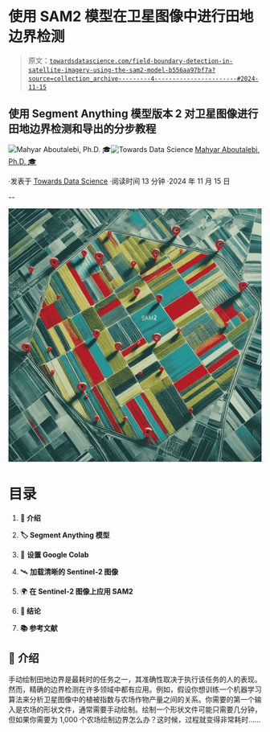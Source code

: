 # 使用 SAM2 模型在卫星图像中进行田地边界检测

> 原文：[`towardsdatascience.com/field-boundary-detection-in-satellite-imagery-using-the-sam2-model-b556aa97bf7a?source=collection_archive---------4-----------------------#2024-11-15`](https://towardsdatascience.com/field-boundary-detection-in-satellite-imagery-using-the-sam2-model-b556aa97bf7a?source=collection_archive---------4-----------------------#2024-11-15)

## 使用 Segment Anything 模型版本 2 对卫星图像进行田地边界检测和导出的分步教程

[](https://medium.com/@mahyar.aboutalebi?source=post_page---byline--b556aa97bf7a--------------------------------)![Mahyar Aboutalebi, Ph.D. 🎓](https://medium.com/@mahyar.aboutalebi?source=post_page---byline--b556aa97bf7a--------------------------------)[](https://towardsdatascience.com/?source=post_page---byline--b556aa97bf7a--------------------------------)![Towards Data Science](https://towardsdatascience.com/?source=post_page---byline--b556aa97bf7a--------------------------------) [Mahyar Aboutalebi, Ph.D. 🎓](https://medium.com/@mahyar.aboutalebi?source=post_page---byline--b556aa97bf7a--------------------------------)

·发表于 [Towards Data Science](https://towardsdatascience.com/?source=post_page---byline--b556aa97bf7a--------------------------------) ·阅读时间 13 分钟 ·2024 年 11 月 15 日

--

![](img/35bfa284528a9c88bd5c94bc2b127162.png)

# 目录

1.  **🌟 介绍**

1.  **🏷️ Segment Anything 模型**

1.  🚀 **设置 Google Colab**

1.  🛰️ **加载清晰的 Sentinel-2 图像**

1.  🌍 **在 Sentinel-2 图像上应用 SAM2**

1.  **📄 结论**

1.  **📚 参考文献**

## **🌟 介绍**

手动绘制田地边界是最耗时的任务之一，其准确性取决于执行该任务的人的表现。然而，精确的边界检测在许多领域中都有应用。例如，假设你想训练一个机器学习算法来分析卫星图像中的植被指数与农场作物产量之间的关系。你需要的第一个输入是农场的形状文件，通常需要手动绘制。绘制一个形状文件可能只需要几分钟，但如果你需要为 1,000 个农场绘制边界怎么办？这时候，过程就变得非常耗时……

